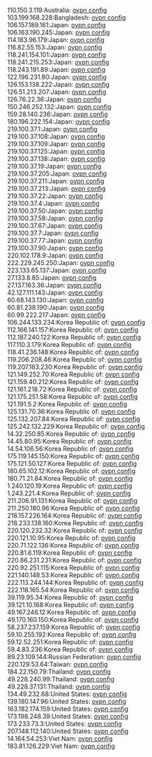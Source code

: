 110.150.3.119:Australia: [ovpn config](vpn/110_150_3_119.ovpn)  
103.199.168.228:Bangladesh: [ovpn config](vpn/103_199_168_228.ovpn)  
106.157.189.161:Japan: [ovpn config](vpn/106_157_189_161.ovpn)  
106.163.190.245:Japan: [ovpn config](vpn/106_163_190_245.ovpn)  
114.183.96.179:Japan: [ovpn config](vpn/114_183_96_179.ovpn)  
116.82.55.153:Japan: [ovpn config](vpn/116_82_55_153.ovpn)  
118.241.154.101:Japan: [ovpn config](vpn/118_241_154_101.ovpn)  
118.241.215.253:Japan: [ovpn config](vpn/118_241_215_253.ovpn)  
118.243.191.89:Japan: [ovpn config](vpn/118_243_191_89.ovpn)  
122.196.231.80:Japan: [ovpn config](vpn/122_196_231_80.ovpn)  
126.153.138.222:Japan: [ovpn config](vpn/126_153_138_222.ovpn)  
126.51.213.207:Japan: [ovpn config](vpn/126_51_213_207.ovpn)  
126.76.22.36:Japan: [ovpn config](vpn/126_76_22_36.ovpn)  
150.246.252.132:Japan: [ovpn config](vpn/150_246_252_132.ovpn)  
159.28.140.236:Japan: [ovpn config](vpn/159_28_140_236.ovpn)  
180.196.222.154:Japan: [ovpn config](vpn/180_196_222_154.ovpn)  
219.100.37.1:Japan: [ovpn config](vpn/219_100_37_1.ovpn)  
219.100.37.108:Japan: [ovpn config](vpn/219_100_37_108.ovpn)  
219.100.37.109:Japan: [ovpn config](vpn/219_100_37_109.ovpn)  
219.100.37.125:Japan: [ovpn config](vpn/219_100_37_125.ovpn)  
219.100.37.138:Japan: [ovpn config](vpn/219_100_37_138.ovpn)  
219.100.37.19:Japan: [ovpn config](vpn/219_100_37_19.ovpn)  
219.100.37.205:Japan: [ovpn config](vpn/219_100_37_205.ovpn)  
219.100.37.211:Japan: [ovpn config](vpn/219_100_37_211.ovpn)  
219.100.37.213:Japan: [ovpn config](vpn/219_100_37_213.ovpn)  
219.100.37.22:Japan: [ovpn config](vpn/219_100_37_22.ovpn)  
219.100.37.4:Japan: [ovpn config](vpn/219_100_37_4.ovpn)  
219.100.37.50:Japan: [ovpn config](vpn/219_100_37_50.ovpn)  
219.100.37.58:Japan: [ovpn config](vpn/219_100_37_58.ovpn)  
219.100.37.67:Japan: [ovpn config](vpn/219_100_37_67.ovpn)  
219.100.37.7:Japan: [ovpn config](vpn/219_100_37_7.ovpn)  
219.100.37.77:Japan: [ovpn config](vpn/219_100_37_77.ovpn)  
219.100.37.90:Japan: [ovpn config](vpn/219_100_37_90.ovpn)  
220.102.178.9:Japan: [ovpn config](vpn/220_102_178_9.ovpn)  
222.229.245.250:Japan: [ovpn config](vpn/222_229_245_250.ovpn)  
223.133.65.137:Japan: [ovpn config](vpn/223_133_65_137.ovpn)  
27.133.8.85:Japan: [ovpn config](vpn/27_133_8_85.ovpn)  
27.137.163.36:Japan: [ovpn config](vpn/27_137_163_36.ovpn)  
42.127.111.143:Japan: [ovpn config](vpn/42_127_111_143.ovpn)  
60.68.143.130:Japan: [ovpn config](vpn/60_68_143_130.ovpn)  
60.81.238.190:Japan: [ovpn config](vpn/60_81_238_190.ovpn)  
60.99.222.217:Japan: [ovpn config](vpn/60_99_222_217.ovpn)  
106.244.133.234:Korea Republic of: [ovpn config](vpn/106_244_133_234.ovpn)  
112.166.141.157:Korea Republic of: [ovpn config](vpn/112_166_141_157.ovpn)  
112.187.240.122:Korea Republic of: [ovpn config](vpn/112_187_240_122.ovpn)  
117.110.3.179:Korea Republic of: [ovpn config](vpn/117_110_3_179.ovpn)  
118.41.236.148:Korea Republic of: [ovpn config](vpn/118_41_236_148.ovpn)  
119.206.208.46:Korea Republic of: [ovpn config](vpn/119_206_208_46.ovpn)  
119.207.163.230:Korea Republic of: [ovpn config](vpn/119_207_163_230.ovpn)  
121.149.252.70:Korea Republic of: [ovpn config](vpn/121_149_252_70.ovpn)  
121.159.40.212:Korea Republic of: [ovpn config](vpn/121_159_40_212.ovpn)  
121.161.218.72:Korea Republic of: [ovpn config](vpn/121_161_218_72.ovpn)  
121.175.251.58:Korea Republic of: [ovpn config](vpn/121_175_251_58.ovpn)  
121.191.5.2:Korea Republic of: [ovpn config](vpn/121_191_5_2.ovpn)  
125.131.70.36:Korea Republic of: [ovpn config](vpn/125_131_70_36.ovpn)  
125.132.207.84:Korea Republic of: [ovpn config](vpn/125_132_207_84.ovpn)  
125.242.132.229:Korea Republic of: [ovpn config](vpn/125_242_132_229.ovpn)  
14.32.250.85:Korea Republic of: [ovpn config](vpn/14_32_250_85.ovpn)  
14.45.80.95:Korea Republic of: [ovpn config](vpn/14_45_80_95.ovpn)  
14.54.106.56:Korea Republic of: [ovpn config](vpn/14_54_106_56.ovpn)  
175.119.145.150:Korea Republic of: [ovpn config](vpn/175_119_145_150.ovpn)  
175.121.50.127:Korea Republic of: [ovpn config](vpn/175_121_50_127.ovpn)  
180.65.102.12:Korea Republic of: [ovpn config](vpn/180_65_102_12.ovpn)  
180.71.21.84:Korea Republic of: [ovpn config](vpn/180_71_21_84.ovpn)  
1.240.120.19:Korea Republic of: [ovpn config](vpn/1_240_120_19.ovpn)  
1.243.221.4:Korea Republic of: [ovpn config](vpn/1_243_221_4.ovpn)  
211.206.91.131:Korea Republic of: [ovpn config](vpn/211_206_91_131.ovpn)  
211.250.180.96:Korea Republic of: [ovpn config](vpn/211_250_180_96.ovpn)  
218.157.226.164:Korea Republic of: [ovpn config](vpn/218_157_226_164.ovpn)  
218.233.138.160:Korea Republic of: [ovpn config](vpn/218_233_138_160.ovpn)  
220.120.232.32:Korea Republic of: [ovpn config](vpn/220_120_232_32.ovpn)  
220.121.10.95:Korea Republic of: [ovpn config](vpn/220_121_10_95.ovpn)  
220.71.122.136:Korea Republic of: [ovpn config](vpn/220_71_122_136.ovpn)  
220.81.6.119:Korea Republic of: [ovpn config](vpn/220_81_6_119.ovpn)  
220.86.231.231:Korea Republic of: [ovpn config](vpn/220_86_231_231.ovpn)  
220.92.251.115:Korea Republic of: [ovpn config](vpn/220_92_251_115.ovpn)  
221.140.148.53:Korea Republic of: [ovpn config](vpn/221_140_148_53.ovpn)  
222.113.244.144:Korea Republic of: [ovpn config](vpn/222_113_244_144.ovpn)  
222.118.165.54:Korea Republic of: [ovpn config](vpn/222_118_165_54.ovpn)  
39.119.95.34:Korea Republic of: [ovpn config](vpn/39_119_95_34.ovpn)  
39.121.10.168:Korea Republic of: [ovpn config](vpn/39_121_10_168.ovpn)  
49.167.246.12:Korea Republic of: [ovpn config](vpn/49_167_246_12.ovpn)  
49.170.160.150:Korea Republic of: [ovpn config](vpn/49_170_160_150.ovpn)  
58.237.237.159:Korea Republic of: [ovpn config](vpn/58_237_237_159.ovpn)  
59.10.255.192:Korea Republic of: [ovpn config](vpn/59_10_255_192.ovpn)  
59.12.52.251:Korea Republic of: [ovpn config](vpn/59_12_52_251.ovpn)  
59.4.83.236:Korea Republic of: [ovpn config](vpn/59_4_83_236.ovpn)  
89.23.109.144:Russian Federation: [ovpn config](vpn/89_23_109_144.ovpn)  
220.129.53.64:Taiwan: [ovpn config](vpn/220_129_53_64.ovpn)  
184.22.150.79:Thailand: [ovpn config](vpn/184_22_150_79.ovpn)  
49.228.240.99:Thailand: [ovpn config](vpn/49_228_240_99.ovpn)  
49.228.37.131:Thailand: [ovpn config](vpn/49_228_37_131.ovpn)  
134.49.232.68:United States: [ovpn config](vpn/134_49_232_68.ovpn)  
139.180.147.96:United States: [ovpn config](vpn/139_180_147_96.ovpn)  
163.182.174.159:United States: [ovpn config](vpn/163_182_174_159.ovpn)  
173.198.248.39:United States: [ovpn config](vpn/173_198_248_39.ovpn)  
173.233.73.3:United States: [ovpn config](vpn/173_233_73_3.ovpn)  
207.148.112.140:United States: [ovpn config](vpn/207_148_112_140.ovpn)  
14.164.54.253:Viet Nam: [ovpn config](vpn/14_164_54_253.ovpn)  
183.81.126.229:Viet Nam: [ovpn config](vpn/183_81_126_229.ovpn)  
